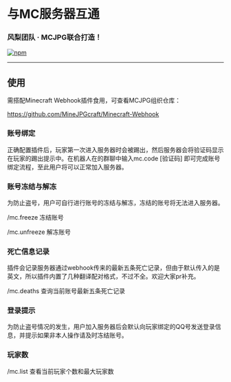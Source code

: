 # 与MC服务器互通

### 风梨团队 · MCJPG联合打造！

[![npm](https://img.shields.io/npm/v/koishi-plugin-mctool?style=flat-square)](https://www.npmjs.com/package/koishi-plugin-mctool)

---

## 使用

需搭配Minecraft Webhook插件食用，可查看MCJPG组织仓库：

https://github.com/MineJPGcraft/Minecraft-Webhook

### 账号绑定

正确配置插件后，玩家第一次进入服务器时会被踢出，然后服务器会将验证码显示在玩家的踢出提示中。在机器人在的群聊中输入mc.code [验证码] 即可完成账号绑定流程，至此用户将可以正常加入服务器。

### 账号冻结与解冻

为防止盗号，用户可自行进行账号的冻结与解冻，冻结的账号将无法进入服务器。

/mc.freeze 冻结账号

/mc.unfreeze 解冻账号

### 死亡信息记录

插件会记录服务器通过webhook传来的最新五条死亡记录，但由于默认传入的是英文，所以插件内置了几种翻译配对格式，不过不全。欢迎大家pr补充。

/mc.deaths 查询当前账号最新五条死亡记录

### 登录提示

为防止盗号情况的发生，用户加入服务器后会默认向玩家绑定的QQ号发送登录信息，并提示如果非本人操作请及时冻结账号。

### 玩家数

/mc.list 查看当前玩家个数和最大玩家数
